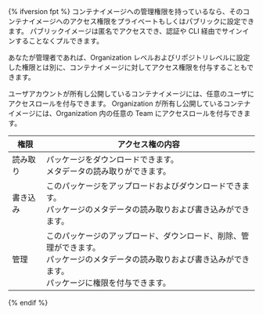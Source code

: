 {% ifversion fpt %}
コンテナイメージへの管理権限を持っているなら、そのコンテナイメージへのアクセス権限をプライベートもしくはパブリックに設定できます。 パブリックイメージは匿名でアクセスでき、認証や CLI 経由でサインインすることなくプルできます。

あなたが管理者であれば、Organization レベルおよびリポジトリレベルに設定した権限とは別に、コンテナイメージに対してアクセス権限を付与することもできます。

ユーザアカウントが所有し公開しているコンテナイメージには、任意のユーザにアクセスロールを付与できます。 Organization が所有し公開しているコンテナイメージには、Organization 内の任意の Team にアクセスロールを付与できます。

| 権限   | アクセス権の内容                                                                                             |
| ---- | ---------------------------------------------------------------------------------------------------- |
| 読み取り | パッケージをダウンロードできます。 <br>メタデータの読み取りができます。                                                         |
| 書き込み | このパッケージをアップロードおよびダウンロードできます。 <br>パッケージのメタデータの読み取りおよび書き込みができます。                                 |
| 管理   | このパッケージのアップロード、ダウンロード、削除、管理ができます。 <br>パッケージのメタデータの読み取りおよび書き込みができます。 <br>パッケージに権限を付与できます。 |
{% endif %}
